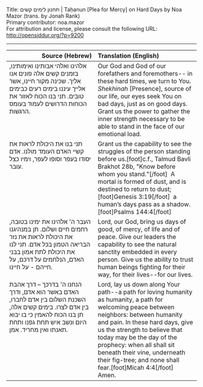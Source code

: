 <html>
<head></head>
<body>
Title: תחנון לימים קשים | Taḥanun [Plea for Mercy] on Hard Days by Noa Mazor (trans. by Jonah Rank)<br />
Primary contributor: noa.mazor<br />
For attribution and license, please consult the following URL: <a href="http://opensiddur.org/?p=9200">http://opensiddur.org/?p=9200</a>
<p />
<hr />

<table style="margin-left: auto;margin-right: auto;" class="draggable">
<thead><tr><th id="x" style="text-align: right;">Source (Hebrew)</th><th style="text-align: left;">Translation (English)</th></tr></thead>
<tbody>
<tr>
<td style="vertical-align:top;" width="46%">
<div class="liturgy"><span lang="he">
אלֹהינו ואלֹהי אבותינו ואימותינו, 
בזמנים קשים אלה פונים אנו אליך.
שכינה מקור חיינו, 
אשר אלייך עיננו בימים רעים כבימים טובים.
תני בנו הכוח לאזור את הכוחות הדרושים 
לעמוד בעומס הרגשות. 
</span></div></td>
 
<td style="vertical-align:top;" width="53%"><div class="english">
Our God and God of our forefathers and foremothers--
in these hard times, we turn to You.
<em>Shekhinah</em> [Presence], source of our life, 
our eyes seek You on bad days, just as on good days.
Grant us the power to gather the inner strength necessary 
to be able to stand in the face of our emotional load.
</div></td></tr>

<tr><td style="vertical-align:top;" width="46%"><div class="liturgy"><span lang="he">
תני בנו את היכולת לראות את קשיי האדם העומד מולנו.
אדם יסודו בעפר וסופו לעפר, 
וימיו כצל עובר. 
</span></div></td>
 
<td style="vertical-align:top;" width="53%"><div class="english">
Grant us the capability to see the struggles of the person standing before us.[foot]c.f., Talmud Bavli Brakhot 28b, "Know before whom you stand."[/foot]&nbsp;
A mortal is formed of dust, and is destined to return to dust;[foot]Genesis 3:19[/foot]&nbsp;
a human’s days pass as a shadow.[foot]Psalms 144:4[/foot]
</div></td></tr>

<tr><td style="vertical-align:top;" width="46%"><div class="liturgy"><span lang="he">
העבר ה' אלֹהינו את ימינו בטובה, רחמים חיים ושלום.
תן במנהיגנו את היכולת לראות את נזר הבריאה הטמון בכל אדם. 
תני לנו את היכולת לתת אמון בבני האדם, 
הנלחמים על דרכם, על חייהם - על חיינו.
</span></div></td>
 
<td style="vertical-align:top;" width="53%"><div class="english">
Lord, our God, bring us days of good, of mercy, of life and of peace.
Give our leaders the capability to see the natural sanctity embedded in every person.
Give us the ability to trust human beings 
fighting for their way, for their lives--for our lives.
</div></td></tr>

<tr><td style="vertical-align:top;" width="46%"><div class="liturgy"><span lang="he">
הנחנו ה' בדרכך – דרך אהבת האדם באשר הוא אדם, 
ודרך השכנת השלום בין אדם לחברו, בין אדם לצרו.
בימים קשים אלה, 
תן בנו הכוח להאמין כי בו יבוא היום 
ונשב איש תחת גפנו ותחת תאנתו ואין מחריד.
אמן.
</span></div></td>
 
<td style="vertical-align:top;" width="53%"><div class="english">
Lord, lay us down along Your path--a path for loving humanity as humanity, 
a path for welcoming peace between neighbors: between humanity and pain.
In these hard days, 
give us the strength to believe that today may be the day of the prophecy: 
when all shall sit beneath their vine, underneath their fig-tree; and none shall fear.[foot]Micah 4:4[/foot]&nbsp;
Amen.
</td></tr>
</tbody></table>
</body>
</html>